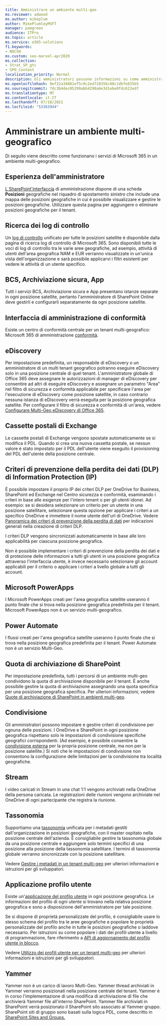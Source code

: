 ```yaml
---
title: Amministrare un ambiente multi-geo
ms.reviewer: adwood
ms.author: mikeplum
author: MikePlumleyMSFT
manager: pamgreen
audience: ITPro
ms.topic: article
ms.service: o365-solutions
f1.keywords:
- NOCSH
ms.custom: seo-marvel-apr2020
ms.collection:
- Strat_SP_gtc
- SPO_Content
localization_priority: Normal
description: Gli amministratori possono informazioni su come amministrare SharePoint e OneDrive in un ambiente multi-geografico.
ms.openlocfilehash: 9ef22a34881ef5c9c2ed72835bc88c1dbfe835b5
ms.sourcegitcommit: 7dc3b4dec05299abb4290a6e3d1ebe0fdc622ed7
ms.translationtype: MT
ms.contentlocale: it-IT
ms.lasthandoff: 07/10/2021
ms.locfileid: "53363944"
---
```

# <a name="administering-a-multi-geo-environment"></a>Amministrare un ambiente multi-geografico

Di seguito viene descritto come funzionano i servizi di Microsoft 365 in un ambiente multi-geografico.

## <a name="administrator-experience"></a>Esperienza dell'amministratore

[L SharePoint'interfaccia](https://admin.microsoft.com/sharepoint) di amministrazione dispone di una scheda **Posizioni** geografiche nel riquadro di spostamento sinistro che include una mappa delle posizioni geografiche in cui è possibile visualizzare e gestire le posizioni geografiche. Utilizzare questa pagina per aggiungere o eliminare posizioni geografiche per il tenant.

## <a name="audit-log-search"></a>Ricerca dei log di controllo

Un [log di controllo](https://support.office.com/article/0d4d0f35-390b-4518-800e-0c7ec95e946c) unificato per tutte le posizioni satellite è disponibile dalla pagina di ricerca log di controllo di Microsoft 365. Sono disponibili tutte le voci di log di controllo tra le varie aree geografiche, ad esempio, attività di utenti dell'area geografica NAM e EUR verranno visualizzate in un'unica vista dell'organizzazione e sarà possibile applicarvi i filtri esistenti per vedere le attività di un utente specifico.

## <a name="bcs-secure-store-apps"></a>BCS, Archiviazione sicura, App

Tutti i servizi BCS, Archiviazione sicura e App presentano istanze separate in ogni posizione satellite, pertanto l'amministratore di SharePoint Online deve gestirli e configurarli separatamente da ogni posizione satellite.

## <a name="compliance-admin-center"></a>Interfaccia di amministrazione di conformità

Esiste un centro di conformità centrale per un tenant multi-geografico: Microsoft 365 di amministrazione [conformità](https://compliance.microsoft.com/).

## <a name="ediscovery"></a>eDiscovery

Per impostazione predefinita, un responsabile di eDiscovery o un amministratore di un multi tenant geografico potranno eseguire eDiscovery solo in una posizione centrale di quel tenant. L'amministratore globale di Office 365 deve assegnare le autorizzazioni di manager di eDiscovery per consentire ad altri di eseguire eDiscovery e assegnare un parametro "Area" nel filtro di sicurezza e conformità applicabile per specificare l'area per l'esecuzione di eDiscovery come posizione satellite, in caso contrario nessuna istanza di eDiscovery verrà eseguita per la posizione geografica satellite. Per configurare il filtro di sicurezza e conformità di un'area, vedere [Configurare Multi-Geo eDiscovery di Office 365](multi-geo-ediscovery-configuration.md).

## <a name="exchange-mailboxes"></a>Cassette postali di Exchange

Le cassette postali di Exchange vengono spostate automaticamente se si modifica il PDL. Quando si crea una nuova cassetta postale, se nessun valore è stato impostato per il PDL dell'utente viene eseguito il provisioning del PDL dell'utente della posizione centrale.

## <a name="information-protection-ip-data-loss-prevention-dlp-policy"></a>Criteri di prevenzione della perdita dei dati (DLP) di Information Protection (IP)

È possibile impostare il proprio IP dei criteri DLP per OneDrive for Business, SharePoint ed Exchange nel Centro sicurezza e conformità, esaminando i criteri in base alle esigenze per l'intero tenant o per gli utenti idonei. Ad esempio: se si desidera selezionare un criterio per un utente in una posizione satellitare, selezionare questa opzione per applicare i criteri a un specifico OneDrive e immettere il nome utente dell'url di OneDrive. Vedere [Panoramica dei criteri di prevenzione della perdita di dati](https://support.office.com/article/1966b2a7-d1e2-4d92-ab61-42efbb137f5e) per indicazioni generali nella creazione di criteri DLP.

I criteri DLP vengono sincronizzati automaticamente in base alle loro applicabilità per ciascuna posizione geografica.

Non è possibile implementare i criteri di prevenzione della perdita dei dati e di protezione delle informazioni a tutti gli utenti in una posizione geografica attraverso l'interfaccia utente, è invece necessario selezionare gli account applicabili per il criterio o applicare i criteri a livello globale a tutti gli account.

## <a name="microsoft-powerapps"></a>Microsoft PowerApps

I Microsoft PowerApps creati per l'area geografica satellite useranno il punto finale che si trova nella posizione geografica predefinita per il tenant. Microsoft PowerApps non è un servizio multi-geografico. 

## <a name="power-automate"></a>Power Automate

I flussi creati per l'area geografica satellite useranno il punto finale che si trova nella posizione geografica predefinita per il tenant.  Power Automate non è un servizio Multi-Geo. 

## <a name="sharepoint-storage-quota"></a>Quota di archiviazione di SharePoint

Per impostazione predefinita, tutti i percorsi di un ambiente multi-geo condividono la quota di archiviazione disponibile per il tenant.  È anche possibile gestire la quota di archiviazione assegnando una quota specifica per una posizione geografica specifica. Per ulteriori informazioni, vedere [Quote di archiviazione di SharePoint in ambienti multi-geo](sharepoint-multi-geo-storage-quota.md).

## <a name="sharing"></a>Condivisione

Gli amministratori possono impostare e gestire criteri di condivisione per ognuna delle posizioni. I OneDrive e SharePoint in ogni posizione geografica rispettano solo le impostazioni di condivisione specifiche geografici corrispondenti. (Ad esempio, è possibile consentire la [condivisione esterna](https://support.office.com/article/C8A462EB-0723-4B0B-8D0A-70FEAFE4BE85) per la propria posizione centrale, ma non per la posizione satellite.) Si noti che le impostazioni di condivisione non consentono la configurazione delle limitazioni per la condivisione tra località geografiche.

## <a name="stream"></a>Stream

I video caricati in Stream in una chat 1:1 vengono archiviati nella OneDrive della persona caricata. Le registrazioni delle riunioni vengono archiviate nel OneDrive di ogni partecipante che registra la riunione.

## <a name="taxonomy"></a>Tassonomia

Supportiamo una [tassonomia](/sharepoint/managed-metadata) unificata per i metadati gestiti dall'organizzazione in posizioni geografiche, con il master ospitato nella posizione centrale dell'azienda. È consigliabile gestire la tassonomia globale da una posizione centrale e aggiungere solo termini specifici di una posizione alla posizione della tassonomia satellitare. I termini di tassonomia globale verranno sincronizzate con la posizione satellitare.

Vedere [Gestire i metadati in un tenant multi-geo](/sharepoint/dev/solution-guidance/multigeo-managedmetadata) per ulteriori informazioni e istruzioni per gli sviluppatori.

## <a name="user-profile-application"></a>Applicazione profilo utente

Esiste un'[applicazione del profilo utente](/sharepoint/manage-user-profiles) in ogni posizione geografica. Le informazioni del profilo di ogni utente si trovano nella relativa posizione geografica e sono a disposizione dell'amministratore per tale posizione.

Se si dispone di proprietà personalizzate del profilo, è consigliabile usare lo stesso schema del profilo tra le aree geografiche e popolare le proprietà personalizzate del profilo anche in tutte le posizioni geografiche o laddove necessario.  Per istruzioni su come popolare i dati dei profili utente a livello di programmazione, fare riferimento a [API di aggiornamento del profilo utente in blocco](/sharepoint/dev/solution-guidance/bulk-user-profile-update-api-for-sharepoint-online).

Vedere [Utilizzo dei profili utente per un tenant multi-geo](/sharepoint/dev/solution-guidance/multigeo-userprofileexperience) per ulteriori informazioni e istruzioni per gli sviluppatori.

## <a name="yammer"></a>Yammer

Yammer non è un carico di lavoro Multi-Geo. Yammer thread archiviati in Yammer verranno posizionati nella posizione centrale del tenant. Yammer è in corso l'implementazione di una modifica di archiviazione di file che archivierà Yammer file all'interno SharePoint. Yammer file archiviati in SharePoint verrà posizionato il SharePoint sito associato al Yammer gruppo. SharePoint siti di gruppo sono basati sulla logica PDL, come descritto in [SharePoint Sites and Groups.](multi-geo-capabilities-in-onedrive-and-sharepoint-online-in-microsoft-365.md#sharepoint-sites-and-groups)

